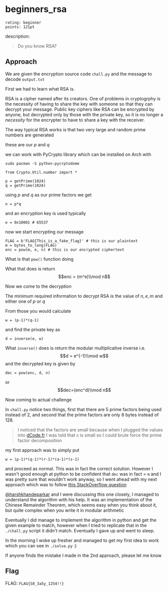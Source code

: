 # beginners_rsa

```
rating: beginner
points: 121pt 
```

description:

> Do you know RSA?

## Approach

We are given the encryption source code `chall.py` and the message to decode `output.txt`

First we had to learn what RSA is.

RSA is a cipher named after its creators. One of problems in cryptogrphy is the necessity of having to
share the key with someone so that they can decrypt your message. Public key ciphers like RSA can be encrypted by
anyone, but decrypted only by those with the private key, so it is no longer a *necessity* for the encrypter to
have to share a key with the receiver.

The way typical RSA works is that two very large and random prime numbers are generated

these are our $p$ and $q$

we can work with PyCrypto library which can be installed on Arch with

```
sudo pacman -S python-pycrptodome
```

```
from Crypto.Util.number import *

p = getPrime(1024)
q = getPrime(1024)
```

using $p$ and $q$ as our prime factors we get

```
n = p*q
```

and an encryption key is used typically

```
e = 0x10001 # 65537
```

now we start encrypting our message

```
FLAG = b'FLAG{This_is_a_fake_flag}' # this is our plaintext
m = bytes_to_long(FLAG)
enc = pow(m, e, n) # this is our encrypted ciphertext
```

What is that `pow()` function doing

What that does is return
$$enc = (m^e)\\mod n$$

Now we come to the decryption

The minimum required information to decrypt RSA is the value of $n, e, m$ and either one of $p$
or $q$

From those you would calculate

```
w = (p-1)*(q-1)
```

and find the private key as

```
d = inverse(e, w)
```

What `inverse()` does is return the modular multiplicative inverse i.e.
$$d = e^{-1}\\mod w$$
and the decrypted key is given by

```
dec = pow(enc, d, n)
```

or
$$dec=(enc^d)\\mod n$$

Now coming to actual challenge

In `chall.py` notice two things, first that there are 5 prime factors being used instead of 2,
and second that the prime factors are only 8 bytes instead of 128.

> I noticed that the factors are small because when I plugged the values into [dCode.fr](https://www.dcode.fr/chiffre-rsa)
> I was told that `n` is small so I could brute force the prime factor decomposition

my first approach was to simply put

```
w = (p-1)*(q-1)*(r-1)*(a-1)*(s-1)
```

and proceed as normal. This was in fact the correct solution. However I wasn't good enough at python to
be confident that `dec` was in fact = `m` and I was pretty sure that wouldn't work anyway, so I went ahead
with my next approach which was to follow [this StackOverflow question](https://crypto.stackexchange.com/questions/31109/rsa-encryption-and-decryption-with-multiple-prime-modulus-using-crt)

[@harshkhandeparkar](https://github.com/harshkhandeparkar) and I were discussing this one closely,
I managed to understand the algorithm with his help. It was an implementation of the Chinese Remainder
Theorem, which seems easy when you think about it, but quite complex when you write it in modular arithmetic

Eventually I did manage to implement the algorithm in python and get the given example to match, however
when I tried to replicate that in the `./chall.py` script it didn't match. Eventually I gave up and went to sleep.

In the morning I woke up fresher and managed to get my first idea to work which you can see in `./solve.py` :)

If anyone finds the mistake I made in the 2nd approach, please let me know

## Flag

FLAG: `FLAG{S0_3a5y_1254!!}`
